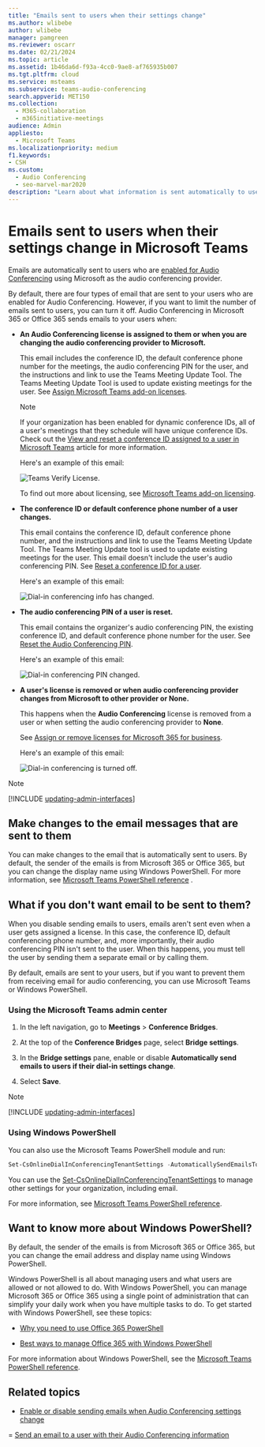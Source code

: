 ```yaml
---
title: "Emails sent to users when their settings change"
ms.author: wlibebe
author: wlibebe
manager: pamgreen
ms.reviewer: oscarr
ms.date: 02/21/2024
ms.topic: article
ms.assetid: 1b46da6d-f93a-4cc0-9ae8-af765935b007
ms.tgt.pltfrm: cloud
ms.service: msteams
ms.subservice: teams-audio-conferencing
search.appverid: MET150
ms.collection: 
  - M365-collaboration
  - m365initiative-meetings
audience: Admin
appliesto: 
  - Microsoft Teams
ms.localizationpriority: medium
f1.keywords:
- CSH
ms.custom: 
  - Audio Conferencing
  - seo-marvel-mar2020
description: "Learn about what information is sent automatically to users by email when their dial-in conferencing settings change in Microsoft Teams. "
---
```


# Emails sent to users when their settings change in Microsoft Teams

Emails are automatically sent to users who are [enabled for Audio Conferencing](set-up-audio-conferencing-in-teams.md) using Microsoft as the audio conferencing provider.

By default, there are four types of email that are sent to your users who are enabled for Audio Conferencing. However, if you want to limit the number of emails sent to users, you can turn it off. Audio Conferencing in Microsoft 365 or Office 365 sends emails to your users when:

- **An Audio Conferencing license is assigned to them or when you are changing the audio conferencing provider to Microsoft.**

     This email includes the conference ID, the default conference phone number for the meetings, the audio conferencing PIN for the user, and the instructions and link to use the Teams Meeting Update Tool. The Teams Meeting Update Tool is used to update existing meetings for the user. See [Assign Microsoft Teams add-on licenses](./teams-add-on-licensing/microsoft-teams-add-on-licensing.md).

    > [!NOTE]
    > If your organization has been enabled for dynamic conference IDs, all of a user's meetings that they schedule will have unique conference IDs. Check out the [View and reset a conference ID assigned to a user in Microsoft Teams](see-change-and-reset-a-conference-id-assigned-to-a-user-in-teams.md) article for more information.

    Here's an example of this email:

     ![Teams Verify License.](media/teams-emails-sent-to-users-when-settings-change-image1.png)

    To find out more about licensing, see [Microsoft Teams add-on licensing](./teams-add-on-licensing/microsoft-teams-add-on-licensing.md).

- **The conference ID or default conference phone number of a user changes.**

    This email contains the conference ID, default conference phone number, and the instructions and link to use the Teams Meeting Update Tool. The Teams Meeting Update tool is used to update existing meetings for the user. This email doesn't include the user's audio conferencing PIN. See [Reset a conference ID for a user](reset-a-conference-id-for-a-user-in-teams.md).

    Here's an example of this email:

     ![Dial-in conferencing info has changed.](media/teams-emails-sent-to-users-when-settings-change-image2.png)

- **The audio conferencing PIN of a user is reset.**

    This email contains the organizer's audio conferencing PIN, the existing conference ID, and default conference phone number for the user. See [Reset the Audio Conferencing PIN](reset-the-audio-conferencing-pin-in-teams.md).

     Here's an example of this email:

     ![Dial-in conferencing PIN changed.](media/teams-emails-sent-to-users-when-settings-change-image3.png)
  
- **A user's license is removed or when audio conferencing provider changes from Microsoft to other provider or None.**

    This happens when the **Audio Conferencing** license is removed from a user or when setting the audio conferencing provider to **None**.

    See [Assign or remove licenses for Microsoft 365 for business](https://support.office.com/article/997596b5-4173-4627-b915-36abac6786dc).

    Here's an example of this email:

     ![Dial-in conferencing is turned off.](media/teams-emails-sent-to-users-when-settings-change-image4.png)

> [!NOTE]
> [!INCLUDE [updating-admin-interfaces](includes/updating-admin-interfaces.md)]

## Make changes to the email messages that are sent to them

You can make changes to the email that is automatically sent to users. By default, the sender of the emails is from Microsoft 365 or Office 365, but you can change the display name using Windows PowerShell. For more information, see [Microsoft Teams PowerShell reference](/powershell/module/teams) .

## What if you don't want email to be sent to them?

When you disable sending emails to users, emails aren't sent even when a user gets assigned a license. In this case, the conference ID, default conferencing phone number, and, more importantly, their audio conferencing PIN isn't sent to the user. When this happens, you must tell the user by sending them a separate email or by calling them.

By default, emails are sent to your users, but if you want to prevent them from receiving email for audio conferencing, you can use Microsoft Teams or Windows PowerShell.

### Using the Microsoft Teams admin center

1. In the left navigation, go to **Meetings** > **Conference Bridges**.

2. At the top of the **Conference Bridges** page, select **Bridge settings**.

3. In the **Bridge settings** pane, enable or disable **Automatically send emails to users if their dial-in settings change**.

4. Select **Save**.

> [!Note]
> [!INCLUDE [updating-admin-interfaces](includes/updating-admin-interfaces.md)]

### Using Windows PowerShell

You can also use the Microsoft Teams PowerShell module and run:

```PowerShell
Set-CsOnlineDialInConferencingTenantSettings -AutomaticallySendEmailsToUsers $true|$false
```

You can use the [Set-CsOnlineDialInConferencingTenantSettings](/powershell/module/teams/set-csonlinedialinconferencingtenantsettings) to manage other settings for your organization, including email.

For more information, see [Microsoft Teams PowerShell reference](/powershell/module/teams/).

## Want to know more about Windows PowerShell?

By default, the sender of the emails is from Microsoft 365 or Office 365, but you can change the email address and display name using Windows PowerShell.

Windows PowerShell is all about managing users and what users are allowed or not allowed to do. With Windows PowerShell, you can manage Microsoft 365 or Office 365 using a single point of administration that can simplify your daily work when you have multiple tasks to do. To get started with Windows PowerShell, see these topics:

- [Why you need to use Office 365 PowerShell](/microsoft-365/enterprise/why-you-need-to-use-microsoft-365-powershell)

- [Best ways to manage Office 365 with Windows PowerShell](/previous-versions//dn568025(v=technet.10))

For more information about Windows PowerShell, see the [Microsoft Teams PowerShell reference](/powershell/module/teams).

## Related topics

- [Enable or disable sending emails when Audio Conferencing settings change](enable-or-disable-sending-emails-when-their-settings-change-in-teams.md)

= [Send an email to a user with their Audio Conferencing information](send-an-email-to-a-user-with-their-dial-in-information-in-teams.md)
